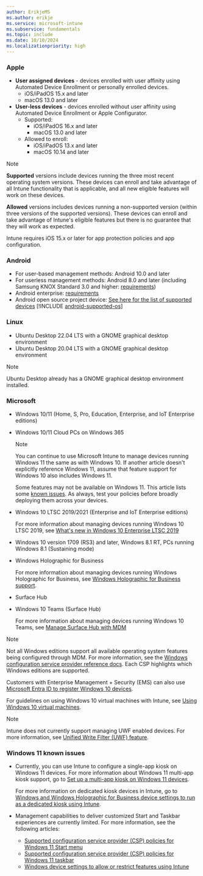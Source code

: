 ```yaml
---
author: ErikjeMS
ms.author: erikje
ms.service: microsoft-intune
ms.subservice: fundamentals
ms.topic: include
ms.date: 10/10/2024
ms.localizationpriority: high
---
```


### Apple

- **User assigned devices** - devices enrolled with user affinity using Automated Device Enrollment or personally enrolled devices.
  - iOS/iPadOS 15.x and later
  - macOS 13.0 and later
- **User-less devices** - devices enrolled without user affinity using Automated Device Enrollment or Apple Configurator.
  - Supported:
    - iOS/iPadOS 16.x and later
    - macOS 13.0 and later
  - Allowed to enroll:
    - iOS/iPadOS 13.x and later
    - macOS 10.14 and later

> [!NOTE]
> **Supported** versions include devices running the three most recent operating system versions. These devices can enroll and take advantage of all Intune functionality that is applicable, and all new eligible features will work on these devices.
>
> **Allowed** versions includes devices running a non-supported version (within three versions of the supported versions). These devices can enroll and take advantage of Intune's eligible features but there is no guarantee that they will work as expected.
>
> Intune requires iOS 15.x or later for app protection policies and app configuration.

### Android

- For user-based management methods: Android 10.0 and later
- For userless management methods: Android 8.0 and later (including Samsung KNOX Standard 3.0 and higher: [requirements](https://www.samsungknox.com/en/knox-platform/supported-devices/2.4+))
- Android enterprise: [requirements](https://support.google.com/work/android/topic/9428066)
- Android open source project device: [See here for the list of supported devices](../fundamentals/android-os-project-supported-devices.md)
[!INCLUDE [android-supported-os](android-supported-os.md)]

### Linux

- Ubuntu Desktop 22.04 LTS with a GNOME graphical desktop environment
- Ubuntu Desktop 20.04 LTS with a GNOME graphical desktop environment

> [!NOTE]
> Ubuntu Desktop already has a GNOME graphical desktop environment installed.

### Microsoft

- Windows 10/11 (Home, S, Pro, Education, Enterprise, and IoT Enterprise editions)
- Windows 10/11 Cloud PCs on Windows 365

  > [!NOTE]
  > You can continue to use Microsoft Intune to manage devices running Windows 11 the same as with Windows 10. If another article doesn't explicitly reference Windows 11, assume that feature support for Windows 10 also includes Windows 11.
  >
  > Some features may not be available on Windows 11. This article lists some [known issues](#windows-11-known-issues). As always, test your policies before broadly deploying them across your devices.

- Windows 10 LTSC 2019/2021 (Enterprise and IoT Enterprise editions)

  For more information about managing devices running Windows 10 LTSC 2019, see [What's new in Windows 10 Enterprise LTSC 2019](/windows/whats-new/ltsc/whats-new-windows-10-2019)
  
- Windows 10 version 1709 (RS3) and later, Windows 8.1 RT, PCs running Windows 8.1 (Sustaining mode)

- Windows Holographic for Business

  For more information about managing devices running Windows Holographic for Business, see [Windows Holographic for Business support](../fundamentals/windows-holographic-for-business.md).

- Surface Hub

- Windows 10 Teams (Surface Hub)

  For more information about managing devices running Windows 10 Teams, see [Manage Surface Hub with MDM](/surface-hub/manage-settings-with-mdm-for-surface-hub)

> [!NOTE]
> Not all Windows editions support all available operating system features being configured through MDM. For more information, see the [Windows configuration service provider reference docs](/windows/configuration/provisioning-packages/how-it-pros-can-use-configuration-service-providers). Each CSP highlights which Windows editions are supported.

Customers with Enterprise Management + Security (EMS) can also use [Microsoft Entra ID to register Windows 10 devices](../enrollment/windows-enroll.md).

For guidelines on using Windows 10 virtual machines with Intune, see [Using Windows 10 virtual machines](../fundamentals/windows-10-virtual-machines.md).

> [!NOTE]
> Intune does not currently support managing UWF enabled devices. For more information, see [Unified Write Filter (UWF) feature](/windows-hardware/customize/enterprise/unified-write-filter).

### Windows 11 known issues

- Currently, you can use Intune to configure a single-app kiosk on Windows 11 devices. For more information about Windows 11 multi-app kiosk support, go to [Set up a multi-app kiosk on Windows 11 devices](/windows/configuration/lock-down-windows-11-to-specific-apps).

  For more information on dedicated kiosk devices in Intune, go to [Windows and Windows Holographic for Business device settings to run as a dedicated kiosk using Intune](../configuration/kiosk-settings.md).

- Management capabilities to deliver customized Start and Taskbar experiences are currently limited. For more information, see the following articles:

  - [Supported configuration service provider (CSP) policies for Windows 11 Start menu](/windows/configuration/supported-csp-start-menu-layout-windows)
  - [Supported configuration service provider (CSP) policies for Windows 11 taskbar](/windows/configuration/supported-csp-taskbar-windows)
  - [Windows device settings to allow or restrict features using Intune](../configuration/device-restrictions-windows-10.md)
